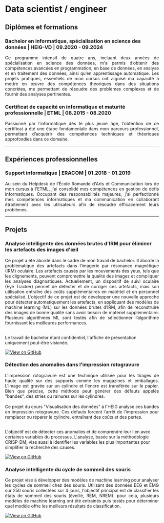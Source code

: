 # Data scientist / engineer

## Diplômes et formations
### Bachelor en informatique, spécialisation en science des données | HEIG-VD | 09.2020 - 09.2024 
<p align="justify">
Ce programme intensif de quatre ans, incluant deux années de spécialisation en science des données, m'a permis d’obtenir des compétences avancées en programmation, en base de données, en analyse et en traitement des données, ainsi qu’en apprentissage automatique. Les projets pratiques, essentiels de mon cursus ont aiguisé ma capacité à mettre en œuvre des compétences théoriques dans des situations concrètes, me permettant de résoudre des problèmes complexes et de fournir des analyses pertinentes.
</p>

### Certificat de capacité en informatique et maturité professionnelle | ETML | 08.2015 - 08.2020
<p align="justify">
Passionné par l’informatique dès le plus jeune âge, l’obtention de ce certificat a été une étape fondamentale dans mon parcours professionnel, permettant d’acquérir des compétences techniques et théoriques approfondies dans ce domaine.
</p>

---

## Expériences professionnelles
### Support informatique | ERACOM | 01.2018 - 01.2019
<p align="justify">
Au sein du Helpdesk de l’École Romande d'Arts et Communication lors de mon cursus à l'ETML, j'ai consolidé mes compétences en gestion de défis informatiques. Occupant des responsabilités majeures, j'ai perfectionné mes compétences informatiques et ma communication en collaborant étroitement avec les utilisateurs afin de résoudre efficacement leurs problèmes.
</p>

---

## Projets
### Analyse intelligente des données brutes d'IRM pour éliminer les artefacts des images d'œil
<p align="justify">
Ce projet a été abordé dans le cadre de mon travail de bachelor. Il aborde la problématique des artefacts dans l’imagerie par résonance magnétique
(IRM) oculaire. Les artefacts causés par les mouvements des yeux, tels que les clignements, peuvent
compromettre la qualité des images et compliquer les analyses diagnostiques. Actuellement, un dispositif
de suivi oculaire (Eye Tracker) permet de détecter et de corriger ces artefacts, mais son utilisation entraîne
des coûts supplémentaires en matériel et en personnel spécialisé.
L’objectif de ce projet est de développer une nouvelle approche pour détecter automatiquement les
artefacts, en appliquant des modèles de machine learning (ML) sur les données brutes d’IRM, afin de
reconstruire des images de bonne qualité sans avoir besoin de matériel supplémentaire. Plusieurs
algorithmes ML sont testés afin de sélectionner l’algorithme fournissant les meilleures performances.
<br><br>
  
Le travail de bachelor étant confidentiel, l'affiche de présentation uniquement peut-être visionée. </p>

[![View on GitHub](https://img.shields.io/badge/GitHub-View_on_GitHub-blue?logo=GitHub)](projects/Travail_de_bachelor/TB_IRM_Affiche_Conti_Florian.pdf)

### Détection des anomalies dans l'impression rotogravure
<p align="justify">
L’impression rotogravure est une technique utilisée pour les tirages de haute qualité sur des supports comme les magazines et emballages. L'image est gravée sur un cylindre et l'encre est transférée sur le papier. Bien que précise, cette méthode peut générer des défauts appelés "bandes", des stries ou rainures sur les cylindres.
<br><br>
Ce projet du cours "Visualisation des données" à l'HEIG analyse ces bandes en impression rotogravure. Ces défauts forcent l'arrêt de l'impression pour remplacer ou réparer le cylindre, entraînant des coûts et des pertes.
<br><br>
  
L'objectif est de détecter ces anomalies et de comprendre leur lien avec certaines variables du processus. L'analyse, basée sur la méthodologie CRISP-DM, vise aussi à identifier les variables les plus importantes pour simplifier la recherche des causes. </p>

[![View on GitHub](https://img.shields.io/badge/GitHub-View_on_GitHub-blue?logo=GitHub)](projects/Projet_de_visualisation/VID_Conti-Florian_Rapport.html)


### Analyse intelligente du cycle de sommeil des souris
<p align="justify">
Ce projet vise à développer des modèles de machine learning pour analyser les cycles de sommeil chez des souris. Utilisant des données EEG et EMG sur 250 souris collectées sur 4 jours, l'objectif principal est de classifier les états de sommeil des souris (éveillé, REM, NREM). pour cela, plusieurs modèles de machine learning ont été entrainés puis testés pour déterminer quel modèle offre les meilleurs résultats de classification.
</p>

[![View on GitHub](https://img.shields.io/badge/GitHub-View_on_GitHub-blue?logo=GitHub)](https://github.com/Timerns/GML_SOURIS)
